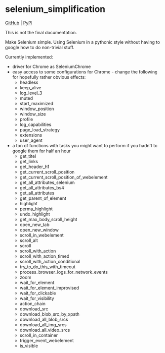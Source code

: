 # selenium_simplification
[GitHub](https://github.com/ICreedenI/selenium_simplification) | [PyPI](https://pypi.org/project/selenium-simplification/)  

This is not the final documentation.

Make Selenium simple. Using Selenium in a pythonic style without having to google how to do non-trivial stuff.

Currently implemented:
- driver for Chrome as SeleniumChrome
- easy access to some configurations for Chrome - change the following for hopefully rather obvious effects:
  - headless
  - keep_alive
  - log_level_3
  - muted
  - start_maximized
  - window_position
  - window_size
  - profile
  - log_capabilities
  - page_load_strategy
  - extensions
  - user_agent
- a ton of functions with tasks you might want to perform if you hadn't to google them for half an hour
  - get_titel
  - get_links
  - get_header_h1
  - get_current_scroll_position
  - get_current_scroll_position_of_webelement
  - get_all_attributes_selenium
  - get_all_attributes_bs4
  - get_all_attributes
  - get_parent_of_element
  - highlight
  - perma_highlight
  - undo_highlight
  - get_max_body_scroll_height
  - open_new_tab
  - open_new_window
  - scroll_in_webelement
  - scroll_alt
  - scroll
  - scroll_with_action
  - scroll_with_action_timed
  - scroll_with_action_conditional
  - try_to_do_this_with_timeout
  - process_browser_logs_for_network_events
  - zoom
  - wait_for_element
  - wait_for_element_improvised
  - wait_for_clickable
  - wait_for_visibility
  - action_chain
  - download_src
  - download_blob_src_by_xpath
  - download_all_blob_srcs
  - download_all_img_srcs
  - download_all_video_srcs
  - scroll_in_container
  - trigger_event_webelement
  - is_visible
